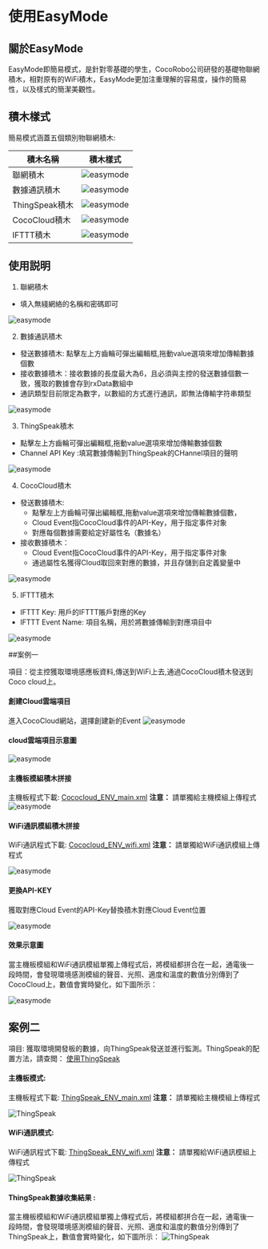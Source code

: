 # 使用EasyMode

## 關於EasyMode
EasyMode即簡易模式，是針對零基礎的學生，CocoRobo公司研發的基礎物聯網積木，相對原有的WiFi積木，EasyMode更加注重理解的容易度，操作的簡易性，以及樣式的簡潔美觀性。

## 積木樣式
 簡易模式涵蓋五個類別物聯網積木:

 | 積木名稱 | 積木樣式         |
| -------- | ------------------ |
| 聯網積木    | ![easymode](../media/easymode/network_blocks.png) |
|  數據通訊積木   |  ![easymode](../media/easymode/transfer_blocks.png) |
| ThingSpeak積木 |  ![easymode](../media/easymode/thingspeak_blocks.png)|
|CocoCloud積木  | ![easymode](../media/easymode/cococloud_blocks.png) |
| IFTTT積木 | ![easymode](../media/easymode/IFTTT_blocks.png) |


## 使用説明
1. 聯網積木
  * 填入無綫網絡的名稱和密碼即可

 ![easymode](../media/easymode/network_blocks.png)

  

2. 數據通訊積木
  * 發送數據積木: 點擊左上方齒輪可彈出編輯框,拖動value選項來增加傳輸數據個數
  * 接收數據積木：接收數據的長度最大為6，且必須與主控的發送數據個數一致，獲取的數據會存到rxData數組中
  * 通訊類型目前限定為數字，以數組的方式進行通訊，即無法傳輸字符串類型

  ![easymode](../media/easymode/transfer_detail.png)

3. ThingSpeak積木
  *  點擊左上方齒輪可彈出編輯框,拖動value選項來增加傳輸數據個數
  *  Channel API Key :填寫數據傳輸到ThingSpeak的CHannel項目的聲明

  ![easymode](../media/easymode/ThingSpeak_detail.png)


4. CocoCloud積木
  * 發送數據積木: 
    * 點擊左上方齒輪可彈出編輯框,拖動value選項來增加傳輸數據個數，
    * Cloud Event指CocoCloud事件的API-Key，用于指定事件对象
    * 對應每個數據需要給定好屬性名（數據名）
  * 接收數據積木：
    * Cloud Event指CocoCloud事件的API-Key，用于指定事件对象
    * 通過屬性名獲得Cloud取回來對應的數據，并且存儲到自定義變量中

 ![easymode](../media/easymode/CocoCloud_detail.png)

5. IFTTT積木
  * IFTTT Key: 用戶的IFTTT賬戶對應的Key
  * IFTTT Event Name: 項目名稱，用於將數據傳輸到對應項目中

 ![easymode](../media/easymode/IFTTT_detail.png)

##案例一

 項目：從主控獲取環境感應板資料,傳送到WiFi上去,通過CocoCloud積木發送到Coco cloud上。
 
 #### 創建Cloud雲端項目

 進入CocoCloud網站，選擇創建新的Event
  ![easymode](../media/easymode/easymode_cloud_setting.png)

 #### cloud雲端項目示意圖

  ![easymode](../media/easymode/easymode_cloud_setting_event.png)

 #### 主機板模組積木拼接
 主機板程式下載: <a href="../xml/Cococloud_ENV_main.xml" download>Cococloud_ENV_main.xml</a>
 **注意：** 請單獨給主機模組上傳程式
  ![easymode](../media/easymode/easymode_getCloud_example_m.png)
 

 ####  WiFi通訊模組積木拼接
 
 WiFi通訊程式下載: <a href="../xml/Cococloud_ENV_wifi.xml" download>Cococloud_ENV_wifi.xml</a>
 **注意：** 請單獨給WiFi通訊模組上傳程式 

  ![easymode](../media/easymode/easymode_getCloud_example_w.png)

 ####  更換API-KEY

 獲取對應Cloud Event的API-Key替換積木對應Cloud Event位置

  ![easymode](../media/easymode/easymode_getCloud_example_getkey.png)
 

#### 效果示意圖
 
 當主機板模組和WiFi通訊模組單獨上傳程式后，將模組都拼合在一起，通電後一段時間，會發現環境感測模組的聲音、光照、適度和溫度的數值分別傳到了CocoCloud上，數值會實時變化，如下圖所示：

  ![easymode](../media/easymode/easymode_getCloud_example_result.png)

## 案例二

項目: 獲取環境開發板的數據，向ThingSpeak發送並進行監測。ThingSpeak的配置方法，請查閲： [使用ThingSpeak](/thingspeak.md)

#### 主機板模式:

 主機板程式下載: <a href="../xml/Thingspeak_ENV_main.xml" download>ThingSpeak_ENV_main.xml</a>
 **注意：** 請單獨給主機模組上傳程式

![ThingSpeak](../media/ThingSpeak_example_main.png)

#### WiFi通訊模式:
 WiFi通訊程式下載: <a href="../xml/Thingspeak_ENV_wifi.xml" download>ThingSpeak_ENV_wifi.xml</a>
 **注意：** 請單獨給WiFi通訊模組上傳程式

![ThingSpeak](../media/ThingSpeak_example_wifi.png)

#### ThingSpeak數據收集結果 :

當主機板模組和WiFi通訊模組單獨上傳程式后，將模組都拼合在一起，通電後一段時間，會發現環境感測模組的聲音、光照、適度和溫度的數值分別傳到了ThingSpeak上，數值會實時變化，如下圖所示：
![ThingSpeak](../media/ThingSpeak_example_res.png)